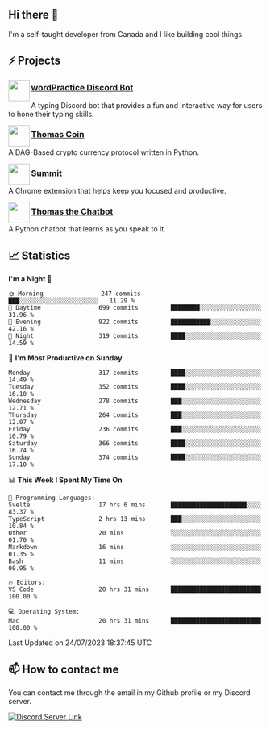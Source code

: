 <h2>Hi there 👋</h2>

<p>I'm a self-taught developer from Canada and I like building cool things.</p>

<h2>⚡ Projects</h2>

<img align="left" src="https://i.imgur.com/BIzs17V.png" width="42" height="42" />
<h3><a target="_blank" href="https://wordpractice.principle.sh/">wordPractice Discord Bot</a></h3>
<p>A typing Discord bot that provides a fun and interactive way for users to hone their typing skills.</p>

<img align="left" src="https://i.imgur.com/4FdQpgN.png" width="42" height="42" />
<h3><a href="https://github.com/principle105/thomas-coin">Thomas Coin</a></h3>
<p>A DAG-Based crypto currency protocol written in Python.</p>

<img align="left" src="https://i.imgur.com/Ly8Atho.png" width="42" height="42" />
<h3><a href="https://summit.sh/">Summit</a></h3>
<p>A Chrome extension that helps keep you focused and productive.</p>

<img align="left" src="https://i.imgur.com/hA9YF2s.png" width="42" height="42" />
<h3><a href="https://github.com/principle105/thomasthechatbot">Thomas the Chatbot</a></h3>
<p>A Python chatbot that learns as you speak to it.</p>

<h2>📈 Statistics</h2>

<!--START_SECTION:waka-->
**I'm a Night 🦉** 

```text
🌞 Morning                247 commits         ███░░░░░░░░░░░░░░░░░░░░░░   11.29 % 
🌆 Daytime                699 commits         ████████░░░░░░░░░░░░░░░░░   31.96 % 
🌃 Evening                922 commits         ███████████░░░░░░░░░░░░░░   42.16 % 
🌙 Night                  319 commits         ████░░░░░░░░░░░░░░░░░░░░░   14.59 % 
```
📅 **I'm Most Productive on Sunday** 

```text
Monday                   317 commits         ████░░░░░░░░░░░░░░░░░░░░░   14.49 % 
Tuesday                  352 commits         ████░░░░░░░░░░░░░░░░░░░░░   16.10 % 
Wednesday                278 commits         ███░░░░░░░░░░░░░░░░░░░░░░   12.71 % 
Thursday                 264 commits         ███░░░░░░░░░░░░░░░░░░░░░░   12.07 % 
Friday                   236 commits         ███░░░░░░░░░░░░░░░░░░░░░░   10.79 % 
Saturday                 366 commits         ████░░░░░░░░░░░░░░░░░░░░░   16.74 % 
Sunday                   374 commits         ████░░░░░░░░░░░░░░░░░░░░░   17.10 % 
```


📊 **This Week I Spent My Time On** 

```text
💬 Programming Languages: 
Svelte                   17 hrs 6 mins       █████████████████████░░░░   83.37 % 
TypeScript               2 hrs 13 mins       ███░░░░░░░░░░░░░░░░░░░░░░   10.84 % 
Other                    20 mins             ░░░░░░░░░░░░░░░░░░░░░░░░░   01.70 % 
Markdown                 16 mins             ░░░░░░░░░░░░░░░░░░░░░░░░░   01.35 % 
Bash                     11 mins             ░░░░░░░░░░░░░░░░░░░░░░░░░   00.95 % 

🔥 Editors: 
VS Code                  20 hrs 31 mins      █████████████████████████   100.00 % 

💻 Operating System: 
Mac                      20 hrs 31 mins      █████████████████████████   100.00 % 
```


 Last Updated on 24/07/2023 18:37:45 UTC
<!--END_SECTION:waka-->

<h2>📫 How to contact me</h2>

You can contact me through the email in my Github profile or my Discord server.

[![Discord Server Link](https://dcbadge.vercel.app/api/server/DHnk46C)](https://discord.gg/DHnk46C)

